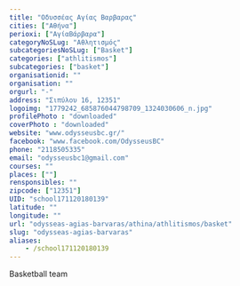 ```yaml
---
title: "Οδυσσέας Αγίας Βαρβαρας"
cities: ["Αθήνα"]
perioxi: ["ΑγίαΒάρβαρα"]
categoryNoSLug: "Αθλητισμός"
subcategoriesNoSLug: ["Basket"]
categories: ["athlitismos"]
subcategories: ["basket"]
organisationid: ""
organisation: ""
orgurl: "-"
address: "Σιπύλου 16, 12351"
logoimg: "1779242_685876044798709_1324030606_n.jpg"
profilePhoto : "downloaded"
coverPhoto : "downloaded"
website: "www.odysseusbc.gr/"
facebook: "www.facebook.com/OdysseusBC"
phone: "2118505335"
email: "odysseusbc1@gmail.com"
courses: ""
places: [""]
rensponsibles: ""
zipcode: ["12351"]
UID: "school171120180139"
latitude: ""
longitude: ""
url: "odysseas-agias-barvaras/athina/athlitismos/basket"
slug: "odysseas-agias-barvaras"
aliases:
    - /school171120180139
---
```



Basketball team

